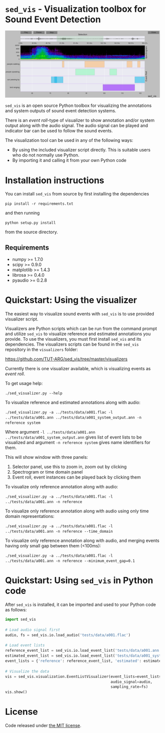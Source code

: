 ``sed_vis`` - Visualization toolbox for Sound Event Detection
=============================================================

![screen capture](screen_capture.png)

``sed_vis`` is an open source Python toolbox for visualizing the annotations and system outputs of sound event detection systems.

There is an *event roll*-type of visualizer to show annotation and/or system output along with the audio signal. The audio signal can be played and indicator bar can be used to follow the sound events. 

The visualization tool can be used in any of the following ways:

* By using the included visualizer script directly. This is suitable users who do not normally use Python.
* By importing it and calling it from your own Python code

Installation instructions
=========================

You can install ``sed_vis`` from source by first installing the dependencies

``pip install -r requirements.txt``

and then running

``python setup.py install``

from the source directory.

Requirements
------------

* numpy >= 1.7.0
* scipy >= 0.9.0
* matplotlib >= 1.4.3
* librosa >= 0.4.0
* pyaudio >= 0.2.8

Quickstart: Using the visualizer
================================

The easiest way to visualize sound events with ``sed_vis`` is to use provided visualizer script.

Visualizers are Python scripts which can be run from the command prompt and utilize ``sed_vis`` to visualize reference and estimated annotations you provide. 
To use the visualizers, you must first install ``sed_vis`` and its dependencies.
The visualizers scripts can be found in the ``sed_vis`` repository in the ``visualizers`` folder:

https://github.com/TUT-ARG/sed_vis/tree/master/visualizers

Currently there is one visualizer available, which is visualizing events as *event roll*.

To get usage help:

``./sed_visualizer.py --help``

To visualize reference and estimated annotations along with audio:

``./sed_visualizer.py -a ../tests/data/a001.flac -l ../tests/data/a001.ann ../tests/data/a001_system_output.ann -n reference system``

Where argument ``-l ../tests/data/a001.ann ../tests/data/a001_system_output.ann`` gives list of event lists to be visualized and argument ``-n reference system`` gives name identifiers for them.

This will show window with three panels: 

1. Selector panel, use this to zoom in, zoom out by clicking 
2. Spectrogram or time domain panel
3. Event roll, event instances can be played back by clicking them

To visualize only reference annotation along with audio:

``./sed_visualizer.py -a ../tests/data/a001.flac -l ../tests/data/a001.ann -n reference``

To visualize only reference annotation along with audio using only time domain representations:

``./sed_visualizer.py -a ../tests/data/a001.flac -l ../tests/data/a001.ann -n reference --time_domain``

To visualize only reference annotation along with audio, and merging events having only small gap between them (<100ms):

``./sed_visualizer.py -a ../tests/data/a001.flac -l ../tests/data/a001.ann -n reference --minimum_event_gap=0.1``

Quickstart: Using ``sed_vis`` in Python code
=============================================

After ``sed_vis`` is installed, it can be imported and used to your Python code as follows:

```python
import sed_vis

# Load audio signal first
audio, fs = sed_vis.io.load_audio('tests/data/a001.flac')

# Load event lists
reference_event_list = sed_vis.io.load_event_list('tests/data/a001.ann')
estimated_event_list = sed_vis.io.load_event_list('tests/data/a001_system_output.ann')
event_lists = {'reference': reference_event_list, 'estimated': estimated_event_list}

# Visualize the data
vis = sed_vis.visualization.EventListVisualizer(event_lists=event_lists,
                                                audio_signal=audio,
                                                sampling_rate=fs)
vis.show()
```

License
=======

Code released under [the MIT license](https://github.com/TUT-ARG/sed_vis/tree/master/LICENSE.txt). 